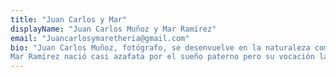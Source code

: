 ```yaml
---
title: "Juan Carlos y Mar"
displayName: "Juan Carlos Muñoz y Mar Ramírez"
email: "Juancarlosymaretheria@gmail.com"
bio: "Juan Carlos Muñoz, fotógrafo, se desenvuelve en la naturaleza como pez en el agua. A través del objetivo busca desentrañar los secretos del paisaje y de la fauna. Su labor es reconocida a nivel mundial.
Mar Ramírez nació casi azafata por el sueño paterno pero su vocación la llevó a estudiar Ciencias Ambientales y a ejercer como periodista recorriendo el mundo para contarlo después."
---
```



